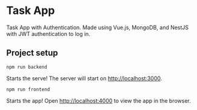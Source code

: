 # Task App

Task App with Authentication.
Made using Vue.js, MongoDB, and NestJS with JWT authentication to log in.

## Project setup

```console
npm run backend
```

Starts the serve! The server will start on [http://localhost:3000](http://localhost:3000).

```console
npm run frontend
```

Starts the app! Open [http://localhost:4000](http://localhost:4000) to view the app in the browser.
